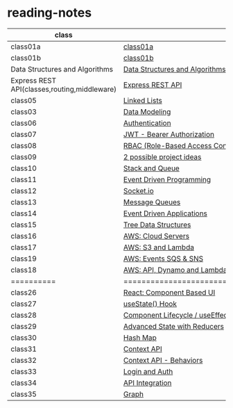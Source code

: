 # reading-notes

| class                                       | Link                                                                     |
| ------------------------------------------- | ------------------------------------------------------------------------ |
| class01a                                    | [class01a](./class1a.md)                                                 |
| class01b                                    | [class01b](./class1b.md)                                                 |
| Data Structures and Algorithms              | [Data Structures and Algorithms](./data-structures-and-algorithms.md)    |
| Express REST API(classes,routing,middleware)| [Express REST API](./Class02.md)                                         |
| class05                                     | [Linked Lists](./Class5-Linked%20Lists.md)                               |
| class03                                     | [Data Modeling](./Class03.md)                                            |
| class06                                     | [Authentication](./Class06-Authentication.md)                            |
| class07                                     | [JWT - Bearer Authorization](./Class07-JWT-Bearer-Authorization.md)      |
| class08                                     | [RBAC (Role-Based Access Control)](./Class08-RBAC.md)                    |
| class09                                     | [2 possible project ideas](./Class09.md)                                 |
| class10                                     | [Stack and Queue](./Class10(stack-and-queue).md)                         |
| class11                                     | [Event Driven Programming](./Class11(Event-Driven-Programming).md)       |
| class12                                     | [Socket.io](./Class12(Socket.io).md)                                     |
| class13                                     | [Message Queues](./Class13(Message-Queues).md)                           |
| class14                                     | [Event Driven Applications](./Class14(Event-Driven-Applications).md)     |
| class15                                     | [Tree Data Structures](./Class15(Tree).md)                               |
| class16                                     | [AWS: Cloud Servers](./Class16(AWS).md)                                  |
| class17                                     | [AWS: S3 and Lambda](./Class17(AWS:S3&Lambda).md)                        |
| class19                                     | [AWS: Events SQS & SNS](./Class19(AWS:Events).md)                        |
| class18                                     | [AWS: API, Dynamo and Lambda](./Class18(AWS:API).md)                     |
| ==========                                  | ========================================================                 |
| class26                                     | [React: Component Based UI](./Class26(React:ComponentBasedUI).md)        |
| class27                                     | [useState() Hook](./Class27(Hooks).md)                                   |
| class28                                     | [Component Lifecycle / useEffect Hook](./Class28(Component.Lifecycle).md)|
| class29                                     | [Advanced State with Reducers](./Class29(Reducers-State).md)             |
| class30                                     | [Hash Map](./Class30(HashMap).md)                                        |
| class31                                     | [Context API](./Class31(Context-API).md)                                 |
| class32                                     | [Context API - Behaviors](./Class32(ContextAPI-Behaviors).md)            |
| class33                                     | [Login and Auth](./Class33(LoginandAuth).md)                             |
| class34                                     | [API Integration](./Class34(API-Integration).md)                         |
| class35                                     | [Graph](./Class35(graph).md)                                             |
